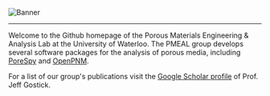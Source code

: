 ![Banner](https://user-images.githubusercontent.com/5092049/215122403-2207a879-4091-4e77-8435-3c055ba972c4.png)

---

Welcome to the Github homepage of the Porous Materials Engineering & Analysis Lab at the University of Waterloo.  The PMEAL group develops several software packages for the analysis of porous media, including [PoreSpy](https://porespy.org) and [OpenPNM](https://openpnm.org). 

For a list of our group's publications visit the [Google Scholar profile](https://scholar.google.ca/citations?user=ikQG1IkAAAAJ&hl=en&oi=ao) of Prof. Jeff Gostick.  

